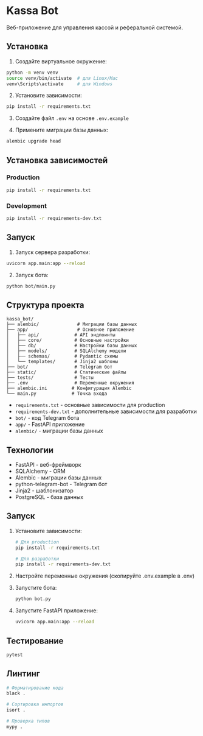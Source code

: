 # Kassa Bot

Веб-приложение для управления кассой и реферальной системой.

## Установка

1. Создайте виртуальное окружение:
```bash
python -m venv venv
source venv/bin/activate  # для Linux/Mac
venv\Scripts\activate     # для Windows
```

2. Установите зависимости:
```bash
pip install -r requirements.txt
```

3. Создайте файл `.env` на основе `.env.example`

4. Примените миграции базы данных:
```bash
alembic upgrade head
```

## Установка зависимостей

### Production
```bash
pip install -r requirements.txt
```

### Development
```bash
pip install -r requirements-dev.txt
```

## Запуск

1. Запуск сервера разработки:
```bash
uvicorn app.main:app --reload
```

2. Запуск бота:
```bash
python bot/main.py
```

## Структура проекта

```
kassa_bot/
├── alembic/              # Миграции базы данных
├── app/                  # Основное приложение
│   ├── api/             # API эндпоинты
│   ├── core/            # Основные настройки
│   ├── db/              # Настройки базы данных
│   ├── models/          # SQLAlchemy модели
│   ├── schemas/         # Pydantic схемы
│   └── templates/       # Jinja2 шаблоны
├── bot/                 # Telegram бот
├── static/              # Статические файлы
├── tests/               # Тесты
├── .env                 # Переменные окружения
├── alembic.ini         # Конфигурация Alembic
└── main.py             # Точка входа
```

- `requirements.txt` - основные зависимости для production
- `requirements-dev.txt` - дополнительные зависимости для разработки
- `bot/` - код Telegram бота
- `app/` - FastAPI приложение
- `alembic/` - миграции базы данных

## Технологии

- FastAPI - веб-фреймворк
- SQLAlchemy - ORM
- Alembic - миграции базы данных
- python-telegram-bot - Telegram бот
- Jinja2 - шаблонизатор
- PostgreSQL - база данных 

## Запуск

1. Установите зависимости:
   ```bash
   # Для production
   pip install -r requirements.txt
   
   # Для разработки
   pip install -r requirements-dev.txt
   ```

2. Настройте переменные окружения (скопируйте .env.example в .env)

3. Запустите бота:
   ```bash
   python bot.py
   ```

4. Запустите FastAPI приложение:
   ```bash
   uvicorn app.main:app --reload
   ```

## Тестирование

```bash
pytest
```

## Линтинг

```bash
# Форматирование кода
black .

# Сортировка импортов
isort .

# Проверка типов
mypy .
``` 